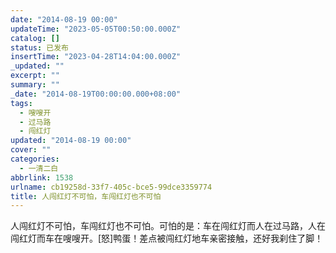```yaml
---
date: "2014-08-19 00:00"
updateTime: "2023-05-05T00:50:00.000Z"
catalog: []
status: 已发布
insertTime: "2023-04-28T14:04:00.000Z"
_updated: ""
excerpt: ""
summary: ""
_date: "2014-08-19T00:00:00.000+08:00"
tags:
  - 嗖嗖开
  - 过马路
  - 闯红灯
updated: "2014-08-19 00:00"
cover: ""
categories:
  - 一清二白
abbrlink: 1538
urlname: cb19258d-33f7-405c-bce5-99dce3359774
title: 人闯红灯不可怕，车闯红灯也不可怕
---
```


人闯红灯不可怕，车闯红灯也不可怕。可怕的是：车在闯红灯而人在过马路，人在闯红灯而车在嗖嗖开。[怒]鸭蛋！差点被闯红灯地车亲密接触，还好我刹住了脚！
